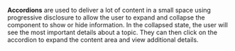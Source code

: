 **Accordions** are used to deliver a lot of content in a small space using progressive disclosure to allow the user to expand and collapse the component to show or hide information. In the collapsed state, the user will see the most important details about a topic. They can then click on the accordion to expand the content area and view additional details.
